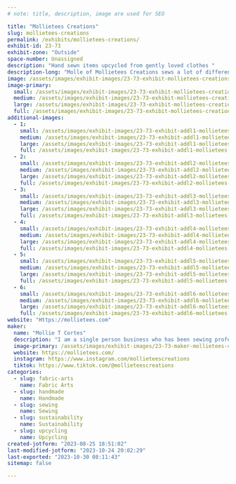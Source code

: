 ```yaml
---
# note: title, description, image are used for SEO

title: "Mollietees Creations"
slug: mollietees-creations
permalink: /exhibits/mollietees-creations/
exhibit-id: 23-73
exhibit-zone: "Outside"
space-number: Unassigned
description: "Hand sewn items upcycled from gently loved clothes "
description-long: "Molle of Mollietees Creations sews a lot of different kinds of cool and useful items - totes and purses, accessories, kitchen ware, pet toys and more - only using second hand clothing, primarily t-shirts. While she can't fix the fast fashion industry, she strives to do her part reducing textile waste and showing people the limits of upcyling are only your creativity."
image: /assets/images/exhibit-images/23-73-exhibit-mollietees-creations-setup-indoor-large.jpg
image-primary: 
  small: /assets/images/exhibit-images/23-73-exhibit-mollietees-creations-setup-indoor-small.jpg
  medium: /assets/images/exhibit-images/23-73-exhibit-mollietees-creations-setup-indoor-medium.jpg
  large: /assets/images/exhibit-images/23-73-exhibit-mollietees-creations-setup-indoor-large.jpg
  full: /assets/images/exhibit-images/23-73-exhibit-mollietees-creations-setup-indoor-full.jpg
additional-images: 
  - 1:
    small: /assets/images/exhibit-images/23-73-exhibit-addl1-mollietees-creations-20230302-174157-batch-1-1678471061338-small.jpg
    medium: /assets/images/exhibit-images/23-73-exhibit-addl1-mollietees-creations-20230302-174157-batch-1-1678471061338-medium.jpg
    large: /assets/images/exhibit-images/23-73-exhibit-addl1-mollietees-creations-20230302-174157-batch-1-1678471061338-large.jpg
    full: /assets/images/exhibit-images/23-73-exhibit-addl1-mollietees-creations-20230302-174157-batch-1-1678471061338-full.jpg
  - 2:
    small: /assets/images/exhibit-images/23-73-exhibit-addl2-mollietees-creations-20230302-185802-batch-5-1678470192482-small.jpg
    medium: /assets/images/exhibit-images/23-73-exhibit-addl2-mollietees-creations-20230302-185802-batch-5-1678470192482-medium.jpg
    large: /assets/images/exhibit-images/23-73-exhibit-addl2-mollietees-creations-20230302-185802-batch-5-1678470192482-large.jpg
    full: /assets/images/exhibit-images/23-73-exhibit-addl2-mollietees-creations-20230302-185802-batch-5-1678470192482-full.jpg
  - 3:
    small: /assets/images/exhibit-images/23-73-exhibit-addl3-mollietees-creations-20230302-192513-batch-5-1678469707177-small.jpg
    medium: /assets/images/exhibit-images/23-73-exhibit-addl3-mollietees-creations-20230302-192513-batch-5-1678469707177-medium.jpg
    large: /assets/images/exhibit-images/23-73-exhibit-addl3-mollietees-creations-20230302-192513-batch-5-1678469707177-large.jpg
    full: /assets/images/exhibit-images/23-73-exhibit-addl3-mollietees-creations-20230302-192513-batch-5-1678469707177-full.jpg
  - 4:
    small: /assets/images/exhibit-images/23-73-exhibit-addl4-mollietees-creations-fb-img-1615675293378-mh1615693070478-small.jpg
    medium: /assets/images/exhibit-images/23-73-exhibit-addl4-mollietees-creations-fb-img-1615675293378-mh1615693070478-medium.jpg
    large: /assets/images/exhibit-images/23-73-exhibit-addl4-mollietees-creations-fb-img-1615675293378-mh1615693070478-large.jpg
    full: /assets/images/exhibit-images/23-73-exhibit-addl4-mollietees-creations-fb-img-1615675293378-mh1615693070478-full.jpg
  - 5:
    small: /assets/images/exhibit-images/23-73-exhibit-addl5-mollietees-creations-screenshot-20230307-180040-chrome-small.jpg
    medium: /assets/images/exhibit-images/23-73-exhibit-addl5-mollietees-creations-screenshot-20230307-180040-chrome-medium.jpg
    large: /assets/images/exhibit-images/23-73-exhibit-addl5-mollietees-creations-screenshot-20230307-180040-chrome-large.jpg
    full: /assets/images/exhibit-images/23-73-exhibit-addl5-mollietees-creations-screenshot-20230307-180040-chrome-full.jpg
  - 6:
    small: /assets/images/exhibit-images/23-73-exhibit-addl6-mollietees-creations-received-878311116560785-small.jpeg
    medium: /assets/images/exhibit-images/23-73-exhibit-addl6-mollietees-creations-received-878311116560785-medium.jpeg
    large: /assets/images/exhibit-images/23-73-exhibit-addl6-mollietees-creations-received-878311116560785-large.jpeg
    full: /assets/images/exhibit-images/23-73-exhibit-addl6-mollietees-creations-received-878311116560785-full.jpeg
website: "Https://mollietees.com"
maker: 
  name: "Mollie T Cortes"
  description: "I am a single person business who has been sewing professionally for 3 years and for fun for more than ten! I started by tailoring the oversized t-shirts I found in thrift stores and at anime conventions to fit better and soon realized that that was just the beginning to what I could do with a sewing machine. I am an avid cosplayer and find great joy in the goth and geek culture!"
  image-primary: /assets/images/exhibit-images/23-73-maker-mollietees-creations-mollietees-logo-medium.jpg
  website: https://mollietees.com/
  instagram: https://www.instagram.com/mollieteescreations 
  tiktok: https://www.tiktok.com/@mollieteescreations
categories: 
  - slug: fabric-arts
    name: Fabric Arts
  - slug: handmade
    name: Handmade
  - slug: sewing
    name: Sewing
  - slug: sustainability
    name: Sustainability
  - slug: upcycling
    name: Upcycling
created-jotform: "2023-08-25 18:51:02"
last-modified-jotform: "2023-10-24 20:02:29"
last-exported: "2023-10-30 08:11:43"
sitemap: false

---
```

